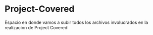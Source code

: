 # Project-Covered
Espacio en donde vamos a subir todos los archivos involucrados en la realizacion de Project Covered
